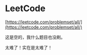 # LeetCode

[https://leetcode.com/problemset/all/](https://leetcode.com/problemset/all/)

这是空的，我什么题目也没刷。

太难了！实在是太难了！
